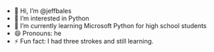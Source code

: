 - 👋 Hi, I’m @jeffbales
- 👀 I’m interested in Python
- 🌱 I’m currently learning Microsoft Python for high school students
- 😄 Pronouns: he
- ⚡ Fun fact: I had three strokes and still learning.

<!---
jeffsbales/jeffsbales is a ✨ special ✨ repository because its `README.md` (this file) appears on your GitHub profile.
You can click the Preview link to take a look at your changes.
--->
